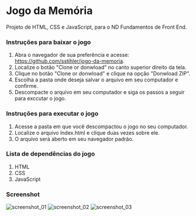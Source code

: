 # Jogo da Memória

Projeto de HTML, CSS e JavaScript, para o ND Fundamentos de Front End.

### Instruções para baixar o jogo

1. Abra o navegador de sua preferência e acesse: https://github.com/sstihler/jogo-da-memoria.
2. Localize o botão "Clone or donwload" no canto superior direito da tela.
3. Clique no botão "Clone or donwload" e clique na opção "Donwload ZIP".
4. Escolha a pasta onde deseja salvar o arquivo em seu computador e confirme.
5. Descompacte o arquivo em seu computador e siga os passos a seguir para exccutar o jogo.

### Instruções para executar o jogo

1. Acesse a pasta em que você descompactou o jogo no seu computador.
2. Localize o arquivo index.html e clique duas vezes sobre ele.
3. O arquivo será aberto em seu navegador padrão.

### Lista de dependências do jogo

1. HTML
2. CSS
3. JavaScript

### Screenshot

![screenshot_01](https://user-images.githubusercontent.com/43575395/54212767-1d740e00-44c2-11e9-8c34-0ba5d4eb6f2b.png)
![screenshot_02](https://user-images.githubusercontent.com/43575395/54212836-32e93800-44c2-11e9-8151-df26507bc856.png)
![screenshot_03](https://user-images.githubusercontent.com/43575395/54212868-3c72a000-44c2-11e9-8b97-4d65424b5e12.png)
